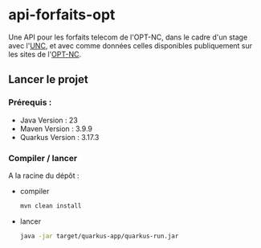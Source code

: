 # api-forfaits-opt

Une API pour les forfaits telecom de l'OPT-NC, dans le cadre d'un stage avec l'[UNC](https://unc.nc/), et avec comme données celles
disponibles publiquement sur les sites de l'[OPT-NC](https://www.opt.nc/).

## Lancer le projet
### Prérequis : 
- Java Version : 23
- Maven Version : 3.9.9
- Quarkus Version : 3.17.3

### Compiler / lancer

A la racine du dépôt :

- compiler
    ```bash
    mvn clean install
- lancer
    ```bash
    java -jar target/quarkus-app/quarkus-run.jar
